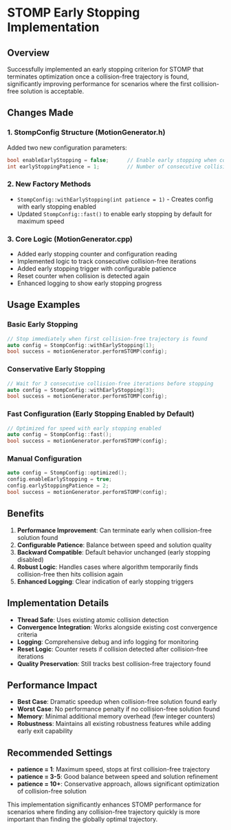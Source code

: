 # STOMP Early Stopping Implementation

## Overview
Successfully implemented an early stopping criterion for STOMP that terminates optimization once a collision-free trajectory is found, significantly improving performance for scenarios where the first collision-free solution is acceptable.

## Changes Made

### 1. StompConfig Structure (MotionGenerator.h)
Added two new configuration parameters:
```cpp
bool enableEarlyStopping = false;      // Enable early stopping when collision-free trajectory found
int earlyStoppingPatience = 1;         // Number of consecutive collision-free iterations before stopping
```

### 2. New Factory Methods
- `StompConfig::withEarlyStopping(int patience = 1)` - Creates config with early stopping enabled
- Updated `StompConfig::fast()` to enable early stopping by default for maximum speed

### 3. Core Logic (MotionGenerator.cpp)
- Added early stopping counter and configuration reading
- Implemented logic to track consecutive collision-free iterations
- Added early stopping trigger with configurable patience
- Reset counter when collision is detected again
- Enhanced logging to show early stopping progress

## Usage Examples

### Basic Early Stopping
```cpp
// Stop immediately when first collision-free trajectory is found
auto config = StompConfig::withEarlyStopping(1);
bool success = motionGenerator.performSTOMP(config);
```

### Conservative Early Stopping
```cpp
// Wait for 3 consecutive collision-free iterations before stopping
auto config = StompConfig::withEarlyStopping(3);
bool success = motionGenerator.performSTOMP(config);
```

### Fast Configuration (Early Stopping Enabled by Default)
```cpp
// Optimized for speed with early stopping enabled
auto config = StompConfig::fast();
bool success = motionGenerator.performSTOMP(config);
```

### Manual Configuration
```cpp
auto config = StompConfig::optimized();
config.enableEarlyStopping = true;
config.earlyStoppingPatience = 2;
bool success = motionGenerator.performSTOMP(config);
```

## Benefits

1. **Performance Improvement**: Can terminate early when collision-free solution found
2. **Configurable Patience**: Balance between speed and solution quality
3. **Backward Compatible**: Default behavior unchanged (early stopping disabled)
4. **Robust Logic**: Handles cases where algorithm temporarily finds collision-free then hits collision again
5. **Enhanced Logging**: Clear indication of early stopping triggers

## Implementation Details

- **Thread Safe**: Uses existing atomic collision detection
- **Convergence Integration**: Works alongside existing cost convergence criteria
- **Logging**: Comprehensive debug and info logging for monitoring
- **Reset Logic**: Counter resets if collision detected after collision-free iterations
- **Quality Preservation**: Still tracks best collision-free trajectory found

## Performance Impact

- **Best Case**: Dramatic speedup when collision-free solution found early
- **Worst Case**: No performance penalty if no collision-free solution found
- **Memory**: Minimal additional memory overhead (few integer counters)
- **Robustness**: Maintains all existing robustness features while adding early exit capability

## Recommended Settings

- **patience = 1**: Maximum speed, stops at first collision-free trajectory
- **patience = 3-5**: Good balance between speed and solution refinement
- **patience = 10+**: Conservative approach, allows significant optimization of collision-free solution

This implementation significantly enhances STOMP performance for scenarios where finding any collision-free trajectory quickly is more important than finding the globally optimal trajectory.
